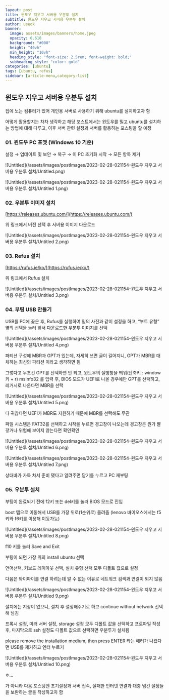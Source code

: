 ```yaml
---
layout: post
title: 윈도우 지우고 서버용 우분투 설치
subtitle: 윈도우 지우고 서버용 우분투 설치
author: useok
banner:
  image: assets/images/banners/home.jpeg
  opacity: 0.618
  background: "#000"
  height: "40vh"
  min_height: "10vh"
  heading_style: "font-size: 2.5rem; font-weight: bold;"
  subheading_style: "color: gold"
categories: [ubuntu]
tags: [ubuntu, refus]
sidebar: [article-menu,category-list] 
---
```

## 윈도우 지우고 서버용 우분투 설치

집에 노는 컴퓨터가 있어 개인용 서버로 사용하기 위해 ubuntu를 설치하고자 함 

어떻게 활용할지는 차차 생각하고 해당 포스트에서는 윈도우를 밀고 ubuntu를 설치하는 방법에 대해 다루고, 이후 서버 관련 설정과 서버를 활용하는 포스팅을 할 예정

### 01. 윈도우 PC 포맷 (Windows 10 기준)

설정 → 업데이트 및 보안 → 복구 → 이 PC 초기화 시작 → 모든 항목 제거

![Untitled](/assets/images/postImages/2023-02-28-021154-윈도우 지우고 서버용 우분투 설치/Untitled.png)

![Untitled](/assets/images/postImages/2023-02-28-021154-윈도우 지우고 서버용 우분투 설치/Untitled 1.png)

### 02. 우분투 이미지 설치

[https://releases.ubuntu.com/](https://releases.ubuntu.com/)

위 링크에서 버전 선택 후 서버용 이미지 다운로드

![Untitled](/assets/images/postImages/2023-02-28-021154-윈도우 지우고 서버용 우분투 설치/Untitled 2.png)

### 03. Refus 설치

[https://rufus.ie/ko/](https://rufus.ie/ko/)

위 링크에서 Rufus 설치

![Untitled](/assets/images/postImages/2023-02-28-021154-윈도우 지우고 서버용 우분투 설치/Untitled 3.png)

### 04. 부팅 USB 만들기

USB를 PC에 꽂은 후, Rufus를 실행하여 밑의 사진과 같이 설정을 하고, “부트 유형” 옆의 선택을 눌러 앞서 다운로드한 우분투 이미지를 선택

![Untitled](/assets/images/postImages/2023-02-28-021154-윈도우 지우고 서버용 우분투 설치/Untitled 4.png)

파티션 구성에 MBR과 GPT가 있는데, 자세히 쓰면 글이 길어지니, GPT가 MBR를 대체하는 최신의 파티션 이라고 생각하면 됨

그렇다고 무조건 GPT를 선택하면 안 되고, 윈도우의 실행창을 띄워(단축키 : window키 + r) msinfo32 를 입력 후, BIOS 모드가 UEFI로 나올 경우에만 GPT를 선택하고, 레거시로 나온다면 MBR을 선택

![Untitled](/assets/images/postImages/2023-02-28-021154-윈도우 지우고 서버용 우분투 설치/Untitled 5.png)

다 귀찮다면 UEFI가 MBR도 지원하기 때문에 MBR를 선택해도 무관

파일 시스템은 FAT32를 선택하고 시작을 누르면 경고창이 나오는데 경고창은 뭔가 빨갛거나 위험해 보이지 않는다면 확인확인

![Untitled](/assets/images/postImages/2023-02-28-021154-윈도우 지우고 서버용 우분투 설치/Untitled 6.png)

![Untitled](/assets/images/postImages/2023-02-28-021154-윈도우 지우고 서버용 우분투 설치/Untitled 7.png)

상태바가 가득 차서 준비 됐다고 알려주면 닫기를 누르고 PC 재부팅

### 05. 우분투 설치

부팅이 완료되기 전에 f2키 또는 del키를 눌러 BIOS 모드로 진입

boot 탭으로 이동해서 USB를 가장 위로(1순위로) 올려줌 (lenovo 바이오스에서는 f5키와 f6키를 이용해 이동가능)

![Untitled](/assets/images/postImages/2023-02-28-021154-윈도우 지우고 서버용 우분투 설치/Untitled 8.png)

f10 키를 눌러 Save and Exit

부팅이 되면 가장 위의 install ubuntu 선택

언어선택, 키보드 레이아웃 선택, 설치 유형 선택 모두 디폴트 값으로 설정

다음은 와이파이를 연결 하려는데 알 수 없는 이유로 네트워크 검색과 연결이 되지 않음

![Untitled](/assets/images/postImages/2023-02-28-021154-윈도우 지우고 서버용 우분투 설치/Untitled 9.png)

설치에는 지장이 없으니, 설치 후 설정해주기로 하고 continue without network 선택해 넘김

프록시 설정, 미러 서버 설정, storage 설정 모두 디폴트 값을 선택하고 프로파일 작성 후, 마지막으로 ssh 설정도 디폴트 값으로 선택하면 우분투가 설치됨

please remove the installation medium, then press ENTER 라는 에러가 나왔다면 USB를 제거하고 엔터 누르기

![Untitled](/assets/images/postImages/2023-02-28-021154-윈도우 지우고 서버용 우분투 설치/Untitled 10.png)

ㅎ…

가 아니라 다음 포스팅엔 초기설정과 서버 접속, 실패한 인터넷 연결과 대충 넘긴 설정들을 보완하는 글을 작성하고자 함